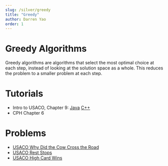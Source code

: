 ```yaml
---
slug: /silver/greedy
title: "Greedy"
author: Darren Yao
order: 1
---
```


# Greedy Algorithms
Greedy algorithms are algorithms that select the most optimal choice at each step, instead of looking at the solution space as a whole. This reduces the problem to a smaller problem at each step.

# Tutorials
- Intro to USACO, Chapter 9: [Java](http://darrenyao.com/usacobook/java.pdf) [C++](http://darrenyao.com/usacobook/cpp.pdf) 
- CPH Chapter 6

# Problems
- [USACO Why Did the Cow Cross the Road](http://www.usaco.org/index.php?page=viewproblem2&cpid=714)
- [USACO Rest Stops](http://www.usaco.org/index.php?page=viewproblem2&cpid=810)
- [USACO High Card Wins](http://usaco.org/index.php?page=viewproblem2&cpid=571)

<!-- END DESCRIPTION -->

